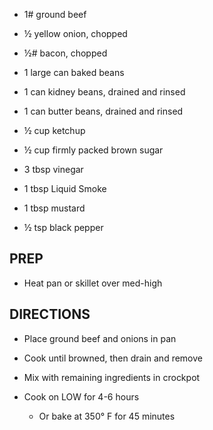 - 1# ground beef

- ½ yellow onion, chopped

- ½# bacon, chopped

- 1 large can baked beans

- 1 can kidney beans, drained and rinsed

- 1 can butter beans, drained and rinsed

- ½ cup ketchup

- ½ cup firmly packed brown sugar

- 3 tbsp vinegar

- 1 tbsp Liquid Smoke

- 1 tbsp mustard

- ½ tsp black pepper

## PREP

- Heat pan or skillet over med-high

## DIRECTIONS

- Place ground beef and onions in pan

- Cook until browned, then drain and remove

- Mix with remaining ingredients in crockpot

- Cook on LOW for 4-6 hours

    - Or bake at 350° F for 45 minutes
